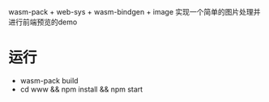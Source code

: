 wasm-pack + web-sys + wasm-bindgen + image 实现一个简单的图片处理并进行前端预览的demo

# 运行
* wasm-pack build
* cd www && npm install && npm start
